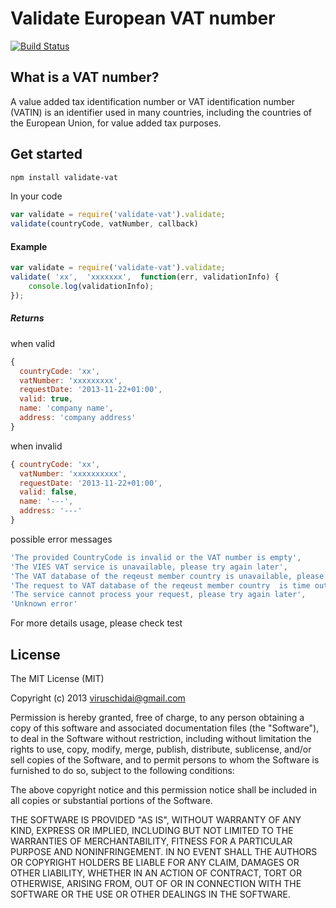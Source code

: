 # Validate European VAT number
[![Build Status](https://travis-ci.org/viruschidai/validate-vat.png?branch=master)](https://travis-ci.org/viruschidai/validate-vat)
## What is a VAT number?
A value added tax identification number or VAT identification number (VATIN) is an identifier used in many countries, including the countries of the European Union, for value added tax purposes.

## Get started
```bash
npm install validate-vat
```
In your code
```javascript
var validate = require('validate-vat').validate;
validate(countryCode, vatNumber, callback)
```
#### Example
```javascript
var validate = require('validate-vat').validate;
validate( 'xx',  'xxxxxxx',  function(err, validationInfo) {
    console.log(validationInfo);
});
```

##### Returns
when valid
```javascript
{ 
  countryCode: 'xx',
  vatNumber: 'xxxxxxxxx',
  requestDate: '2013-11-22+01:00',
  valid: true,
  name: 'company name',
  address: 'company address' 
}
```
when invalid
```javascript
{ countryCode: 'xx',
  vatNumber: 'xxxxxxxxxx',
  requestDate: '2013-11-22+01:00',
  valid: false,
  name: '---',
  address: '---' 
}
```
possible error messages
```javascript
'The provided CountryCode is invalid or the VAT number is empty',
'The VIES VAT service is unavailable, please try again later',
'The VAT database of the reqeust member country is unavailable, please try again later',
'The request to VAT database of the reqeust member country  is time out, please try again later',
'The service cannot process your request, please try again later',
'Unknown error'
```
For more details usage, please check test

## License
The MIT License (MIT)

Copyright (c) 2013 viruschidai@gmail.com

Permission is hereby granted, free of charge, to any person obtaining a copy
of this software and associated documentation files (the "Software"), to deal
in the Software without restriction, including without limitation the rights
to use, copy, modify, merge, publish, distribute, sublicense, and/or sell
copies of the Software, and to permit persons to whom the Software is
furnished to do so, subject to the following conditions:

The above copyright notice and this permission notice shall be included in
all copies or substantial portions of the Software.

THE SOFTWARE IS PROVIDED "AS IS", WITHOUT WARRANTY OF ANY KIND, EXPRESS OR
IMPLIED, INCLUDING BUT NOT LIMITED TO THE WARRANTIES OF MERCHANTABILITY,
FITNESS FOR A PARTICULAR PURPOSE AND NONINFRINGEMENT. IN NO EVENT SHALL THE
AUTHORS OR COPYRIGHT HOLDERS BE LIABLE FOR ANY CLAIM, DAMAGES OR OTHER
LIABILITY, WHETHER IN AN ACTION OF CONTRACT, TORT OR OTHERWISE, ARISING FROM,
OUT OF OR IN CONNECTION WITH THE SOFTWARE OR THE USE OR OTHER DEALINGS IN
THE SOFTWARE.
